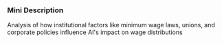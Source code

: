 ### Mini Description

Analysis of how institutional factors like minimum wage laws, unions, and corporate policies influence AI's impact on wage distributions
